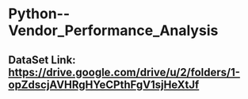# Python-- Vendor_Performance_Analysis
## DataSet Link: https://drive.google.com/drive/u/2/folders/1-opZdscjAVHRgHYeCPthFgV1sjHeXtJf
